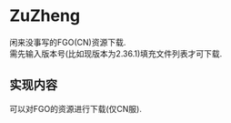 # ZuZheng  
闲来没事写的FGO(CN)资源下载.  
需先输入版本号(比如现版本为2.36.1)填充文件列表才可下载.  
  
## 实现内容  
可以对FGO的资源进行下载(仅CN服).  
  
